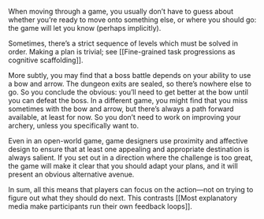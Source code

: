 When moving through a game, you usually don’t have to guess about whether you’re ready to move onto something else, or where you should go: the game will let you know (perhaps implicitly).

Sometimes, there’s a strict sequence of levels which must be solved in order. Making a plan is trivial; see [[Fine-grained task progressions as cognitive scaffolding]].

More subtly, you may find that a boss battle depends on your ability to use a bow and arrow. The dungeon exits are sealed, so there’s nowhere else to go. So you conclude the obvious: you’ll need to get better at the bow until you can defeat the boss. In a different game, you might find that you miss sometimes with the bow and arrow, but there’s always a path forward available, at least for now. So you don’t need to work on improving your archery, unless you specifically want to.

Even in an open-world game, game designers use proximity and affective design to ensure that at least one appealing and appropriate destination is always salient. If you set out in a direction where the challenge is too great, the game will make it clear that you should adapt your plans, and it will present an obvious alternative avenue.

In sum, all this means that players can focus on the action—not on trying to figure out what they should do next. This contrasts [[Most explanatory media make participants run their own feedback loops]].